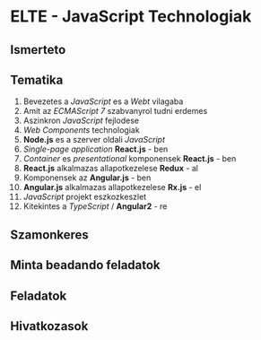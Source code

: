 # **ELTE - JavaScript Technologiak**

## Ismerteto

## Tematika

1. Bevezetes a *JavaScript* es a *Webt* vilagaba
2. Amit az *ECMAScript 7* szabvanyrol tudni erdemes
3. Aszinkron *JavaScript* fejlodese
4. *Web Components* technologiak
5. **Node.js** es a szerver oldali *JavaScript*
6. *Single-page application* **React.js** - ben
8. *Container* es *presentational* komponensek **React.js** - ben
7. **React.js** alkalmazas allapotkezelese **Redux** - al
8. Komponensek az **Angular.js** - ben
9. **Angular.js** alkalmazas allapotkezelese **Rx.js** - el
10. *JavaScript* projekt eszkozkeszlet
11. Kitekintes a *TypeScript* / **Angular2** - re

## Szamonkeres

## Minta beadando feladatok

## Feladatok

## Hivatkozasok
